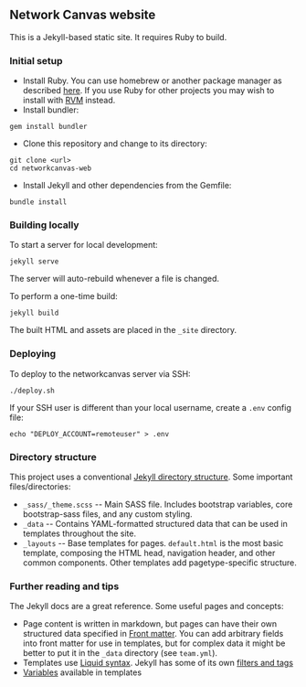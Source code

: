 ## Network Canvas website

This is a Jekyll-based static site. It requires Ruby to build.

### Initial setup

* Install Ruby. You can use homebrew or another package manager as described
  [here](https://www.ruby-lang.org/en/documentation/installation/). If you use
  Ruby for other projects you may wish to install with [RVM](https://rvm.io/)
  instead.
* Install bundler:
```
gem install bundler
```
* Clone this repository and change to its directory:
```
git clone <url>
cd networkcanvas-web
```
* Install Jekyll and other dependencies from the Gemfile:
```
bundle install
```

### Building locally

To start a server for local development:

```
jekyll serve
```

The server will auto-rebuild whenever a file is changed.

To perform a one-time build:

```
jekyll build
```

The built HTML and assets are placed in the `_site` directory.

### Deploying

To deploy to the networkcanvas server via SSH:

```
./deploy.sh
```

If your SSH user is different than your local username, create a `.env` config
file:

```
echo "DEPLOY_ACCOUNT=remoteuser" > .env
```

### Directory structure

This project uses a conventional [Jekyll directory
structure](http://jekyllrb.com/docs/structure/). Some important
files/directories:

* `_sass/_theme.scss` -- Main SASS file. Includes bootstrap variables,
  core bootstrap-sass files, and any custom styling.
* `_data` -- Contains YAML-formatted structured data that can be used in
  templates throughout the site.
* `_layouts` -- Base templates for pages. `default.html` is the most basic
  template, composing the HTML head, navigation header, and other common
  components. Other templates add pagetype-specific structure.


### Further reading and tips

The Jekyll docs are a great reference. Some useful pages and concepts:

* Page content is written in markdown, but pages can have their own structured
  data specified in [Front matter](http://jekyllrb.com/docs/frontmatter/). You
  can add arbitrary fields into front matter for use in templates, but for
  complex data it might be better to put it in the `_data` directory (see
  `team.yml`).
* Templates use [Liquid syntax](https://shopify.github.io/liquid/basics/introduction/).
  Jekyll has some of its own [filters and tags](http://jekyllrb.com/docs/templates/)
* [Variables](http://jekyllrb.com/docs/variables/) available in templates
